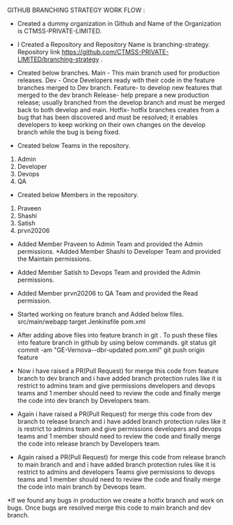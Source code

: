                       

GITHUB BRANCHING STRATEGY WORK FLOW :
 


*  Created a dummy organization in Github and Name of the Organization is CTMSS-PRIVATE-LIMITED.
* I Created a Repository and Repository Name is branching-strategy. Repository link 
 https://github.com/CTMSS-PRIVATE-LIMITED/branching-strategy .
* Created  below branches.
Main - This  main branch used for production releases. 
Dev - Once Developers ready with their code in the feature branches merged to Dev branch.
Feature- to develop new features that merged to the dev branch 
Release- help prepare a new production release; usually branched from the develop branch and must be merged back to both develop and main.
Hotfix- hotfix branches creates from a bug that has been discovered and must be resolved; it enables developers to keep working on their own changes on the develop branch while the bug is being fixed.


* Created below Teams in the repository.
1) Admin
2) Developer
3) Devops
4) QA
* Created below Members in the repository.
1) Praveen
2) Shashi
3) Satish
4) prvn20206

* Added Member Praveen  to Admin Team and provided the Admin permissions.
*Added Member Shashi to Developer Team and provided the Maintain permissions.
* Added Member Satish  to Devops Team and provided the Admin permissions.
* Added Member prvn20206 to QA Team and provided the Read permission.


* Started working on feature branch and Added below files.
src/main/webapp
target
Jenkinsfile
pom.xml
* After  adding above files into feature branch  in git . To push these files into feature branch in github by using below commands.
       git status
       git commit -am "GE-Vernova--dbr-updated pom.xml"
       git push origin feature

* Now i have raised a PR(Pull Request) for merge this code from feature branch to dev branch and  i have added branch protection rules like it is restrict to admins team and give permissions developers and devops teams and 1 member should need to review the code  and finally merge the code into dev branch by Developers team.

 

 

 

 





* Again i have  raised a PR(Pull Request) for merge this code from dev branch to release branch and  i have added branch protection rules like it is restrict to admins team and give permissions developers and devops teams and 1 member should need to review the code and finally merge the code into release branch by Developers team.

 

 

 

 

 





* Again raised a PR(Pull Request) for merge this code from release branch to main branch and  and  i have added branch protection rules like it is restrict to admins and developers Teams give permissions to devops teams and 1 member should need to review the code and finally merge the code into main branch by Deveops team.

 

 

 


 



 

*If we found any bugs in production  we create a hotfix branch and work on bugs. Once bugs are resolved merge this code to main branch and dev branch.

        







